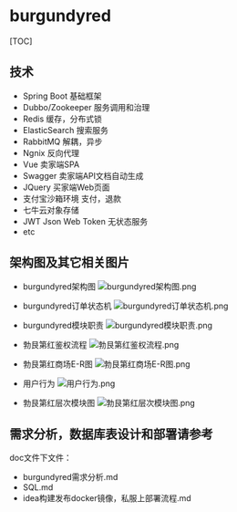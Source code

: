 # burgundyred

[TOC]

## 技术

- Spring Boot 基础框架
- Dubbo/Zookeeper 服务调用和治理
- Redis 缓存，分布式锁
- ElasticSearch 搜索服务
- RabbitMQ 解耦，异步
- Ngnix 反向代理
- Vue 卖家端SPA
- Swagger 卖家端API文档自动生成
- JQuery 买家端Web页面
- 支付宝沙箱环境 支付，退款
- 七牛云对象存储
- JWT Json Web Token 无状态服务
- etc

## 架构图及其它相关图片

- burgundyred架构图
![burgundyred架构图.png](https://i.loli.net/2019/11/06/TitoeGn8bzZpmNP.png)

- burgundyred订单状态机
![burgundyred订单状态机.png](https://i.loli.net/2019/11/06/6MejvJgSR9TtH3G.png)

- burgundyred模块职责
![burgundyred模块职责.png](https://i.loli.net/2019/11/06/3qd5syA2FWUr876.png)

- 勃艮第红鉴权流程
![勃艮第红鉴权流程.png](https://i.loli.net/2019/11/06/3Iqtj4DRzKhQeoi.png)

- 勃艮第红商场E-R图
![勃艮第红商场E-R图.png](https://i.loli.net/2019/11/06/erlNhnmDCMxJTsP.png)

- 用户行为
![用户行为.png](https://i.loli.net/2019/11/06/9ljwOCnVfp8rKsS.png)

- 勃艮第红层次模块图
![勃艮第红层次模块图.png](https://i.loli.net/2019/11/06/qc2PrBCZUeugQL9.png)

## 需求分析，数据库表设计和部署请参考

doc文件下文件：
- burgundyred需求分析.md
- SQL.md
- idea构建发布docker镜像，私服上部署流程.md
